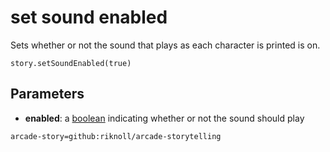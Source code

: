 # set sound enabled

Sets whether or not the sound that plays as each character is printed is on.

```sig
story.setSoundEnabled(true)
```

## Parameters

* **enabled**: a [boolean](/types/boolean) indicating whether or not the sound should play



```package
arcade-story=github:riknoll/arcade-storytelling
```